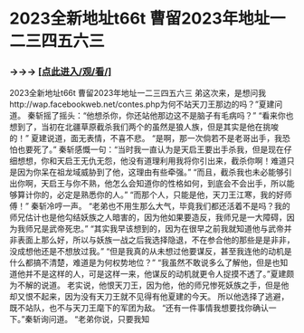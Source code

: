 # 2023全新地址t66t 曹留2023年地址一二三四五六三

### →→→ <a href="http://3t3e.com/index.html">[点此进入/观/看/]</a>

2023全新地址t66t 曹留2023年地址一二三四五六三
 弟这次来，是想问我http://wap.facebookweb.net/contes.php为何不站天刀王那边的吗？”夏建问道。
    秦斩摇了摇头：“他想杀你，你还站他那边这不是脑子有毛病吗？”
    “看来你也想到了，当初在北疆草原截杀我们两个的虽然是狼人族，但是其实是他在挑唆的！”
    夏建说道，面无表情，不喜不悲。
    “是啊，那一次倘若不是老哥出手，我恐怕也要死了。”
    秦斩感慨一句：“当时我一直认为是天启王要出手杀我，但是现在仔细想想，你和天启王无仇无怨，他没有道理利用我将你引出来，截杀你啊！难道只是因为你呆在祖龙域威胁到了他，这理由有些牵强。”
    “而且，截杀我也未必能够引出你啊，天启王与你不熟，他怎么会知道你的性格如何，到底会不会出手，所以能够算计你的，必定是熟悉你的人。”
    “而那个人，只能是他，天刀王江寒，我的好师傅！”
    秦斩冷哼一声。
    “老弟也不用生那么大气，毕竟我们都还活着不是吗？我的师兄估计也是他勾结妖族之人暗害的，因为他如果要造反，我师兄是一大障碍，因为我师兄是武帝死忠。”
    “其实我早该想到的，因为在很早之前我就知道他与武帝并非表面上那么好，所以与妖族一战之后我选择隐退，不在参合他的那些是是非非，没成想他还是不想放过我。”
    “但是我真的从未想过他要谋反，甚至我连他的动机是什么都搞不清楚，难道是为何权势地位？”
    “我虽然不敢说多么了解他，但是也知道他并不是这样的人，可是这样一来，他谋反的动机就更令人捉摸不透了。”夏建颇为不解的说道。
    老实说，他恨天刀王，因为他，他的师兄惨死妖族之手，但是他却又恨不起来，因为没有天刀王就不见得有他夏建的今天。
    所以他选择了逃避，既不站队，也不与天刀王麾下的军团为敌。
    “还有一件事情我想要找你确认一下。”秦斩询问道。
    “老弟你说，只要我知
